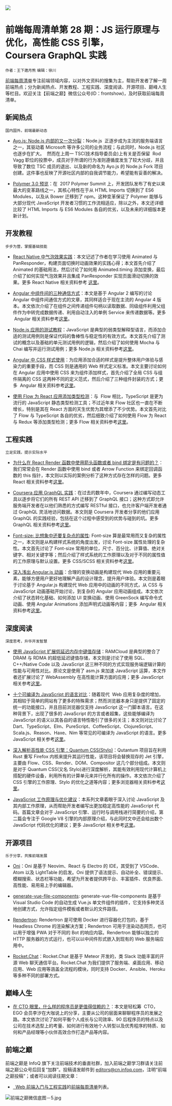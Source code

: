 ![](http://upload-images.jianshu.io/upload_images/1647496-0d741a0c1cd8e9ef.jpg?imageMogr2/auto-orient/strip%7CimageView2/2/w/1240)

# 前端每周清单第 28 期：JS 运行原理与优化，高性能 CSS 引擎，Coursera GraphQL 实践

`作者：王下邀月熊` `编辑：徐川`

[前端每周清单](http://www.infoq.com/cn/FE-Weekly)专注前端领域内容，以对外文资料的搜集为主，帮助开发者了解一周前端热点；分为新闻热点、开发教程、工程实践、深度阅读、开源项目、巅峰人生等栏目。欢迎关注【前端之巅】微信公众号(ID：frontshow)，及时获取前端每周清单。

## 新闻热点

`国内国外，前端最新动态`

- [Ayo.js: Node.js 内部的又一次分裂](https://parg.co/bTj)：Node.js  正逐步成为主流的服务端语言之一，其驱动着 Microsoft 等许多公司的业务流程；与此同时，Node.js 社区也逐步在扩大。  然而在上周一 TSC(技术指导委员会)上有关是否保留  Rod Vagg 职位的投票中，成员对于所谓的行为准则遵循度发生了较大分歧，并且导致了数位 TSC 成员的退出、以及新的命名为 Ayo.js 的 Node.js Fork 项目创建。这件事也反映了开源社区内部的自我调节能力，希望能有妥善的解决。

- [Polymer 3.0 预览](https://www.polymer-project.org/blog/2017-08-22-npm-modules)：在  2017 Polymer Summit 上，开发团队发布了有史以来最大的变革路线之一，其核心特性在于从 HTML Imports 切换到了 ES6 Modules，以及从 Bower 迁移到了 npm。这种变革保证了 Polymer 能够与大部分现代 JavaScript 开发者习惯的工作流相适应，除以之外，本文还详细比较了 HTML Imports 与 ES6 Modules 各自的优劣，以及未来的详细版本更新计划。

## 开发教程

`步步为营，掌握基础技能`

- [React Native 中气泡效果实践](https://parg.co/bTi)：本文记述了作者在学习使用 Animated 与 PanResponder，构建页面切换时动画效果的实践心得；本文首先介绍了 Animated 的基础用法，然后讨论了如何用 Animated.timing 添加变换，最后介绍了如何实现气泡效果并且集成 PanResponder 实现页面滑动切换的效果。更多 React Native 相关资料参考 [这里](https://parg.co/bV4)。

- [Angular 中组件间的三种通信方式](https://parg.co/bTL)：本文是基于 Angular 2 编写的讨论 Angular 中组件间通信方式的文章，其同样适合于现在主流的 Angular 4 版本。本文依次介绍了在组件之间传递组件句柄以读取数据、同级组件利用父组件作为中转完成数据传递、利用自动注入的单例 Service 来传递数据等。更多  Angular 相关资料参考[这里](https://parg.co/bT2)。

- [Node.js 应用的测试教程](https://parg.co/bTy)：JavaScript 是典型的弱类型解释型语言，而添加合适的测试用例则是保证代码的鲁棒性与稳定性的有效方式。本文首先介绍了测试的概念以及基础的单元测试用例的逻辑，然后介绍了如何使用 Mocha 与 Chai 编写并运行测试用例；更多 Node.js 相关资料参考[这里](https://parg.co/be0)。

- [Angular 中 CSS 样式使用](https://blog.angular.io/the-state-of-css-in-angular-4a52d4bd2700)：为应用添加合适的样式是提升整体用户体验与感染力的重要手段，而 CSS 则是通用的 Web 样式定义标准。本文主要讨论如何在 Angular 应用中使用 CSS 来为组件添加样式，首先介绍了全局 CSS 与组件隔离的 CSS 这两种不同的定义范式，然后介绍了三种组件封装的方式；更多  Angular 相关资料参考[这里](https://parg.co/bT2)。

- [使用 Flow 为 React 应用添加类型检测](https://parg.co/bTF)：与  Flow 相比，TypeScript 是更为流行的 JavaScript 静态类型检测工具；不过近年来 Flow 社区也一直在不断增长，特别是其在 React 方面的天生优势为其增添了不少优势。本文首先对比了 Flow 与 TypeScript 各自的优劣，然后细致介绍了如何使用 Flow 为 React 与 Redux 等添加类型检测；更多 Flow 相关资料参考[这里](https://parg.co/bzM)。

## 工程实践

`立足实践，提示实际水平`

- [为什么在 React Render 函数中使用箭头函数或者 bind 绑定是有问题的？](https://parg.co/bTJ)：我们常常会在 Render 函数中使用 bind 或者 Arrow Function 来绑定回调函数的 this 指针，本文则以实际的案例分析了这种方式存在怎样的问题。更多 React 相关资料参考[这里](https://parg.co/bM1)。

- [Coursera 应用 GraphQL 实践](https://parg.co/bTX)：在过去的数年中，Coursera 通过编写动态工具以逐步将它们的所有 REST API 迁移到了 GraphQL 接口；这种方式即允许服务端开发者在以他们熟悉的方式编写 RESTful 接口，也允许客户端开发者通过 GraphQL 灵活地访问数据。本文则是 Coursera 开发者分享的他们应用 GraphQL 的实践经验，包括在这个过程中感受到的优势与碰到的坑。更多 GraphQL 相关资料参考[这里](https://parg.co/b1e)。

- [Font-size: 比想象中还要复杂点的属性](https://parg.co/bTe): Font-size 算是最常用而又复杂的属性之一，本文则是从构建样式系统的角度出发，讨论 Font-size 属性处理的复杂性。本文首先讨论了 Font-size 常用的单位，尺寸、百分比、计算值、绝对关键字、相对关键字等；然后介绍了样式系统的工作原理以及对于不同的属性值的工作原理与默认设置。更多 CSS/SCSS 相关资料参考[这里](https://parg.co/baH)。

- [深入浅出 Angular.js 动画](https://parg.co/bTI)：合理的变换动画是构建现代 Web 应用的重要元素，能够方便用户更好地理解产品的设计理念，提升用户体验。本文则是着眼于讨论基于 Angular.js 构建现代 Web 应用中的动画的不同方式，从 CSS 与 JavaScript 动画基础开始讨论，到复杂的 Angular 应用动画组成。本文依次介绍了状态转化基础、如何添加 UI 变换动画、使用 GreenSock 编写命令式动画、使用 Angular Animations 添加声明式动画等内容；更多  Angular 相关资料参考[这里](https://parg.co/bT2)。

## 深度阅读

`深度思考，升华开发智慧`

- [使用 JavaScript 扩展低延迟内存中键值存储](https://parg.co/bTv)：RAMCloud 是典型的整合了 DRAM 与 RDMA 的超低延迟键值存储，本文则是讨论了使用 SQL、C++/Native Code 以及 JavaScript 这三种不同的方式实现服务端逻辑计算的性能与可用性对比。原论文是使用了 asm.js 来加速 JavaScript 运算，本文作者还扩展讨论了 WebAssembly 在高性能计算方面的应用；更多 JavaScript 相关参考[这里](https://parg.co/b2O)。

- [十个可编译为 JavaScript 的语言对比](https://parg.co/bT9)：随着现代  Web 应用复杂度的增加，其相较于简单的网站有了更多的特殊需求；然而浏览器本身只是提供了固定的统一的功能接口，并且目前浏览器仅支持 JavaScript 这一门脚本语言。在这种背景下，出现了很多的 JavaScript 的方言或者超集，这些能够编译为 JavaScript 的语义以其各自的语言特性吸引了很多的关注；本文则对比讨论了 Dart、TypeScript、Elm、PureScript、CoffeeScript、ClojureScript、Scala.js、Reason、Haxe、Nim 等常见的可编译为 JavaScript 的语言。更多 JavaScript 相关参考[这里](https://parg.co/b2O)。

- [深入解析高性能 CSS 引擎：Quantum CSS(Stylo)](https://parg.co/bTa)：Qutantum 项目旨在利用 Rust 重写 Firefox 内核来提升其运行性能，该项目将会替换现存的 Jet 引擎，主要由 Flow、CSS、Render、DOM、Compositor 这几个部分组成。本文则是对于 Quantum CSS(又名 Stylo)进行深度解析，其能有效利用现代计算机上搭配的硬件设备，利用所有的计算单元来并行化所有的操作。本文依次介绍了 CSS 引擎的工作原理、Stylo 的优化之道等内容；更多浏览器相关资料参考[这里](https://parg.co/btv)。

- [JavaScript 工作原理与优化建议](https://parg.co/bTg)：本系列文章着眼于深入讨论 JavaScript 及其内部工作原理，从而帮助开发者编写出更加稳定高性能的 JavaScript 代码。首篇文章会对于 JavaScript 引擎、运行时与调用栈进行简要的介绍，第二篇会专注于 Google V8 引擎的内部原理介绍，与此同时文中还会给出数个 JavaScript 代码优化的建议；更多 JavaScript 相关参考[这里](https://parg.co/b2O)。

## 开源项目

`乐于分享，共推前端发展`

- [Oni](https://github.com/extr0py/oni)：Oni 是基于 Neovim、React 与 Electro 的 IDE，其受到了 VSCode、Atom 以及 LightTable 的启发。Oni 提供了语法提示、自动补全、错误提示、模糊搜索、状态栏等功能，希望为开发者提供跨平台、丰富插件、优良界面、高性能、易用易上手的编辑器。

- [generate-vue-file-components](https://vuejsfeed.com/blog/extension-for-visual-code-to-generate-vue-file-components): generate-vue-file-components 是基于 Visual Studio Code 的自动生成 Vue.js 单文件组件的插件，它支持多种灵活地创建方式，允许指定组件模板或者默认的文件路径。

- [Rendertron](https://github.com/GoogleChrome/rendertron): Rendertron 是可使用 Docker 进行容器化打包的，基于 Headless Chrome 的渲染解决方案；Rendertron 可用于渲染动态网页，也可以用于增强 PWA 对于不同的 Bot 的响应内容。Rendertron 能够以独立的 HTTP 服务器的方式运行，也可以以中间件形式嵌入到现有的 Web 服务端应用中。

- [Rocket.Chat](https://github.com/RocketChat/Rocket.Chat)：Rocket.Chat 是基于 Meteor 开发的，类 Slack 功能丰富的开源 Web 聊天通信平台。Rocket.Chat 为我们提供了服务端、桌面应用、移动应用、Web 应用等涵盖全流程的模块，同时支持 Docker、Ansible、Heroku 等多种不同的部署方式。

## 巅峰人生

- [在 CTO 眼里，什么样的程序员是更值得信赖的？](https://parg.co/bTk)：本文是轻松筹  CTO，EGO 会员李汐在大咖说上的分享，主要从公司的层面来聊聊程序员的发展之路。本文依次讨论了如何平衡个人成长与公司效率、90 后程序员的特点以及公司在技术选型上的考量、如何进行有效地个人转型以及优秀程序的特质、如何和产品经理等小伙伴高效合作打造产品等内容。

## 前端之巅

前端之巅是 InfoQ 旗下关注前端技术的垂直社群，加入前端之巅学习群请关注前端之巅公众号后回复“加群”。投稿请发邮件到 editors@cn.infoq.com，注明“前端之巅投稿”；或者可以阅读往期文章：

- [  Web 前端入门与工程实践](https://github.com/wx-chevalier/Web-Development-And-Engineering-Practices)的[前端每周清单](https://parg.co/bh1)列表。

![前端之巅微信底图－5.jpg](http://upload-images.jianshu.io/upload_images/1647496-01712a993d2b23de.jpg?imageMogr2/auto-orient/strip%7CimageView2/2/w/1240)
